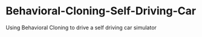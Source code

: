 # Behavioral-Cloning-Self-Driving-Car
Using Behavioral Cloning to drive a self driving car simulator
